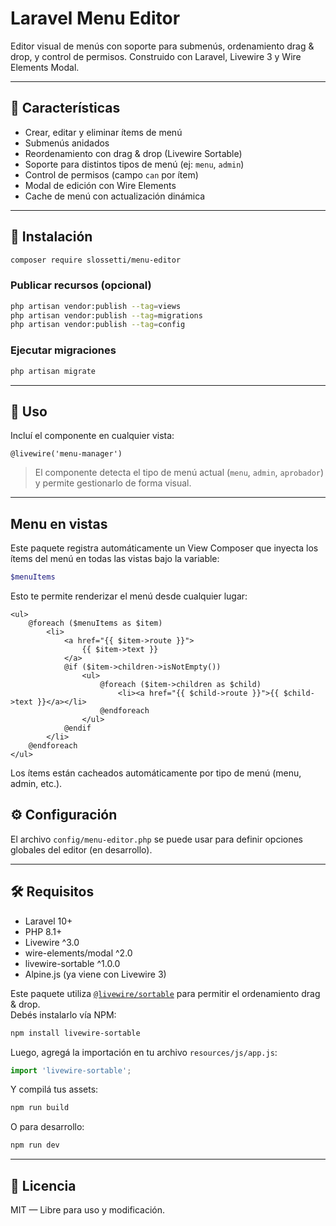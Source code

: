 # Laravel Menu Editor

Editor visual de menús con soporte para submenús, ordenamiento drag & drop, y control de permisos. Construido con Laravel, Livewire 3 y Wire Elements Modal.

---

## 🚀 Características

- Crear, editar y eliminar ítems de menú
- Submenús anidados
- Reordenamiento con drag & drop (Livewire Sortable)
- Soporte para distintos tipos de menú (ej: `menu`, `admin`)
- Control de permisos (campo `can` por ítem)
- Modal de edición con Wire Elements
- Cache de menú con actualización dinámica

---

## 📆 Instalación

```bash
composer require slossetti/menu-editor
```

### Publicar recursos (opcional)

```bash
php artisan vendor:publish --tag=views
php artisan vendor:publish --tag=migrations
php artisan vendor:publish --tag=config
```

### Ejecutar migraciones

```bash
php artisan migrate
```

---

## 🧹 Uso

Incluí el componente en cualquier vista:

```blade
@livewire('menu-manager')
```

> El componente detecta el tipo de menú actual (`menu`, `admin`, `aprobador`) y permite gestionarlo de forma visual.

---

## Menu en vistas

Este paquete registra automáticamente un View Composer que inyecta los ítems del menú en todas las vistas bajo la variable:

```php
$menuItems
```

Esto te permite renderizar el menú desde cualquier lugar:

```blade
<ul>
    @foreach ($menuItems as $item)
        <li>
            <a href="{{ $item->route }}">
                {{ $item->text }}
            </a>
            @if ($item->children->isNotEmpty())
                <ul>
                    @foreach ($item->children as $child)
                        <li><a href="{{ $child->route }}">{{ $child->text }}</a></li>
                    @endforeach
                </ul>
            @endif
        </li>
    @endforeach
</ul>
```

Los ítems están cacheados automáticamente por tipo de menú (menu, admin, etc.).

## ⚙ Configuración

El archivo `config/menu-editor.php` se puede usar para definir opciones globales del editor (en desarrollo).

---

## 🛠 Requisitos

- Laravel 10+
- PHP 8.1+
- Livewire ^3.0
- wire-elements/modal ^2.0
- livewire-sortable ^1.0.0
- Alpine.js (ya viene con Livewire 3)

Este paquete utiliza [`@livewire/sortable`](https://github.com/livewire/sortable) para permitir el ordenamiento drag & drop.  
Debés instalarlo vía NPM:

```bash
npm install livewire-sortable
```

Luego, agregá la importación en tu archivo `resources/js/app.js`:

```js
import 'livewire-sortable';
```

Y compilá tus assets:

```bash
npm run build
```

O para desarrollo:

```bash
npm run dev
```

---

## 📄 Licencia

MIT — Libre para uso y modificación.
